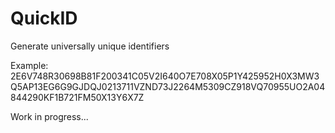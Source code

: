 # QuickID
 Generate universally unique identifiers 
 
 
 Example:
 2E6V748R30698B81F200341C05V2I640O7E708X05P1Y425952H0X3MW3Q5AP13EG6G9GJDQJ0213711VZND73J2264M5309CZ918VQ70955UO2A04844290KF1B721FM50X13Y6X7Z
 
 Work in progress...
 
